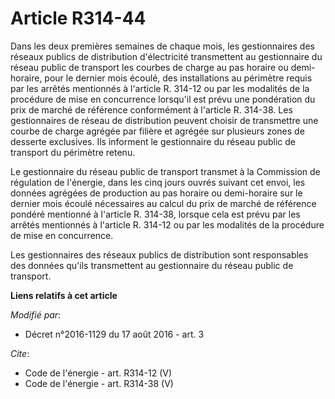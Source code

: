 # Article R314-44

Dans les deux premières semaines de chaque mois, les gestionnaires des réseaux publics de distribution d'électricité
transmettent au gestionnaire du réseau public de transport les courbes de charge au pas horaire ou demi-horaire, pour le
dernier mois écoulé, des installations au périmètre requis par les arrêtés mentionnés à l'article R. 314-12 ou par les
modalités de la procédure de mise en concurrence lorsqu'il est prévu une pondération du prix de marché de référence
conformément à l'article R. 314-38. Les gestionnaires de réseau de distribution peuvent choisir de transmettre une courbe de
charge agrégée par filière et agrégée sur plusieurs zones de desserte exclusives. Ils informent le gestionnaire du réseau
public de transport du périmètre retenu. 

Le gestionnaire du réseau public de transport transmet à la Commission de régulation de l'énergie, dans les cinq jours ouvrés
suivant cet envoi, les données agrégées de production au pas horaire ou demi-horaire sur le dernier mois écoulé nécessaires
au calcul du prix de marché de référence pondéré mentionné à l'article R. 314-38, lorsque cela est prévu par les arrêtés
mentionnés à l'article R. 314-12 ou par les modalités de la procédure de mise en concurrence. 

Les gestionnaires des réseaux publics de distribution sont responsables des données qu'ils transmettent au gestionnaire du
réseau public de transport.

**Liens relatifs à cet article**

_Modifié par_:

  - Décret n°2016-1129 du 17 août 2016 - art. 3

_Cite_:

  - Code de l'énergie - art. R314-12 (V)
  - Code de l'énergie - art. R314-38 (V)
